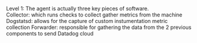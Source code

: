 Level 1:
The agent is actually three key pieces of software.  
  Collector: which runs checks to collect gather metrics from the machine
  Dogstatsd: allows for the capture of custom instumentation metric collection
  Forwarder: responsible for gathering the data from the 2 previous components to send Datadog cloud

